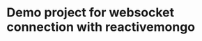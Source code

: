 # Demo project for websocket connection with reactivemongo


[comment]: <> (tags: play, play-framework, mongodb, mongo)
